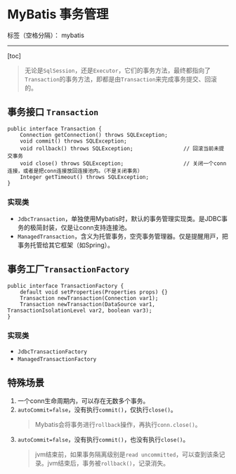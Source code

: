 # MyBatis 事务管理

标签（空格分隔）： mybatis

---

[toc]

> ⽆论是`SqlSession`，还是`Executor`，它们的事务⽅法，最终都指向了`Transaction`的事务⽅法，即都是由`Transaction`来完成事务提交、回滚的。

## 事务接口 `Transaction`

```
public interface Transaction {
    Connection getConnection() throws SQLException;
    void commit() throws SQLException;
    void rollback() throws SQLException;                // 回滚当前未提交事务
    void close() throws SQLException;                   // 关闭⼀个conn连接，或者是把conn连接放回连接池内。（不是关闭事务）
    Integer getTimeout() throws SQLException;
}
```

### 实现类

- `JdbcTransaction`，单独使⽤Mybatis时，默认的事务管理实现类。是JDBC事务的极简封装，仅是让conn⽀持连接池。
- `ManagedTransaction`，含义为托管事务，空壳事务管理器。仅是提醒⽤⼾，把事务托管给其它框架（如Spring）。

## 事务工厂`TransactionFactory`

```
public interface TransactionFactory {
    default void setProperties(Properties props) {}
    Transaction newTransaction(Connection var1);
    Transaction newTransaction(DataSource var1, TransactionIsolationLevel var2, boolean var3);
}
```

### 实现类

- `JdbcTransactionFactory`
- `ManagedTransactionFactory`

## 特殊场景

1. 一个conn生命周期内，可以存在无数多个事务。
1. `autoCommit=false`，没有执行`commit()`，仅执行`close()`。
    > Mybatis会将事务进行`rollback`操作，再执行`conn.close()`。
2. `autoCommit=false`，没有执行`commit()`，也没有执行`close()`。
    > jvm结束前，如果事务隔离级别是`read uncommitted`，可以查到该条记录。jvm结束后，事务被`rollback()`，记录消失。
